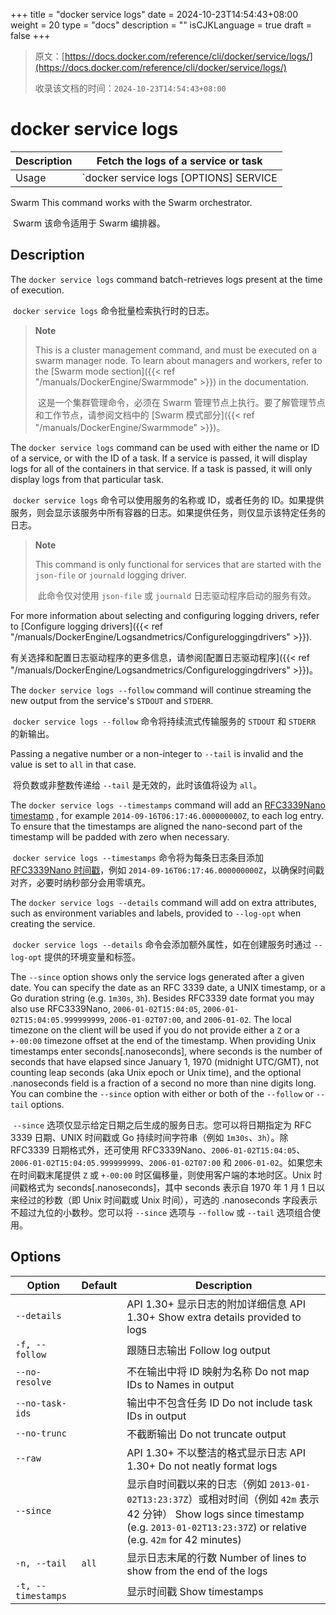 +++
title = "docker service logs"
date = 2024-10-23T14:54:43+08:00
weight = 20
type = "docs"
description = ""
isCJKLanguage = true
draft = false
+++

> 原文：[https://docs.docker.com/reference/cli/docker/service/logs/](https://docs.docker.com/reference/cli/docker/service/logs/)
>
> 收录该文档的时间：`2024-10-23T14:54:43+08:00`

# docker service logs

| Description | Fetch the logs of a service or task          |
| :---------- | -------------------------------------------- |
| Usage       | `docker service logs [OPTIONS] SERVICE|TASK` |

Swarm This command works with the Swarm orchestrator.

​	Swarm 该命令适用于 Swarm 编排器。

## Description

The `docker service logs` command batch-retrieves logs present at the time of execution.

​	`docker service logs` 命令批量检索执行时的日志。

> **Note**
>
> This is a cluster management command, and must be executed on a swarm manager node. To learn about managers and workers, refer to the [Swarm mode section]({{< ref "/manuals/DockerEngine/Swarmmode" >}}) in the documentation.
>
> ​	这是一个集群管理命令，必须在 Swarm 管理节点上执行。要了解管理节点和工作节点，请参阅文档中的 [Swarm 模式部分]({{< ref "/manuals/DockerEngine/Swarmmode" >}})。

The `docker service logs` command can be used with either the name or ID of a service, or with the ID of a task. If a service is passed, it will display logs for all of the containers in that service. If a task is passed, it will only display logs from that particular task.

​	`docker service logs` 命令可以使用服务的名称或 ID，或者任务的 ID。如果提供服务，则会显示该服务中所有容器的日志。如果提供任务，则仅显示该特定任务的日志。

> **Note**
>
> This command is only functional for services that are started with the `json-file` or `journald` logging driver.
>
> ​	此命令仅对使用 `json-file` 或 `journald` 日志驱动程序启动的服务有效。

For more information about selecting and configuring logging drivers, refer to [Configure logging drivers]({{< ref "/manuals/DockerEngine/Logsandmetrics/Configureloggingdrivers" >}}).

​	有关选择和配置日志驱动程序的更多信息，请参阅[配置日志驱动程序]({{< ref "/manuals/DockerEngine/Logsandmetrics/Configureloggingdrivers" >}})。

The `docker service logs --follow` command will continue streaming the new output from the service's `STDOUT` and `STDERR`.

​	`docker service logs --follow` 命令将持续流式传输服务的 `STDOUT` 和 `STDERR` 的新输出。

Passing a negative number or a non-integer to `--tail` is invalid and the value is set to `all` in that case.

​	将负数或非整数传递给 `--tail` 是无效的，此时该值将设为 `all`。

The `docker service logs --timestamps` command will add an [RFC3339Nano timestamp](https://pkg.go.dev/time#RFC3339Nano) , for example `2014-09-16T06:17:46.000000000Z`, to each log entry. To ensure that the timestamps are aligned the nano-second part of the timestamp will be padded with zero when necessary.

​	`docker service logs --timestamps` 命令将为每条日志条目添加 [RFC3339Nano 时间戳](https://pkg.go.dev/time#RFC3339Nano)，例如 `2014-09-16T06:17:46.000000000Z`，以确保时间戳对齐，必要时纳秒部分会用零填充。

The `docker service logs --details` command will add on extra attributes, such as environment variables and labels, provided to `--log-opt` when creating the service.

​	`docker service logs --details` 命令会添加额外属性，如在创建服务时通过 `--log-opt` 提供的环境变量和标签。

The `--since` option shows only the service logs generated after a given date. You can specify the date as an RFC 3339 date, a UNIX timestamp, or a Go duration string (e.g. `1m30s`, `3h`). Besides RFC3339 date format you may also use RFC3339Nano, `2006-01-02T15:04:05`, `2006-01-02T15:04:05.999999999`, `2006-01-02T07:00`, and `2006-01-02`. The local timezone on the client will be used if you do not provide either a `Z` or a `+-00:00` timezone offset at the end of the timestamp. When providing Unix timestamps enter seconds[.nanoseconds], where seconds is the number of seconds that have elapsed since January 1, 1970 (midnight UTC/GMT), not counting leap seconds (aka Unix epoch or Unix time), and the optional .nanoseconds field is a fraction of a second no more than nine digits long. You can combine the `--since` option with either or both of the `--follow` or `--tail` options.

​	`--since` 选项仅显示给定日期之后生成的服务日志。您可以将日期指定为 RFC 3339 日期、UNIX 时间戳或 Go 持续时间字符串（例如 `1m30s`、`3h`）。除 RFC3339 日期格式外，还可使用 RFC3339Nano、`2006-01-02T15:04:05`、`2006-01-02T15:04:05.999999999`、`2006-01-02T07:00` 和 `2006-01-02`。如果您未在时间戳末尾提供 `Z` 或 `+-00:00` 时区偏移量，则使用客户端的本地时区。Unix 时间戳格式为 seconds[.nanoseconds]，其中 seconds 表示自 1970 年 1 月 1 日以来经过的秒数（即 Unix 时间戳或 Unix 时间），可选的 .nanoseconds 字段表示不超过九位的小数秒。您可以将 `--since` 选项与 `--follow` 或 `--tail` 选项组合使用。

## Options

| Option             | Default | Description                                                  |
| ------------------ | ------- | ------------------------------------------------------------ |
| `--details`        |         | API 1.30+ 显示日志的附加详细信息 API 1.30+ Show extra details provided to logs |
| `-f, --follow`     |         | 跟随日志输出 Follow log output                               |
| `--no-resolve`     |         | 不在输出中将 ID 映射为名称 Do not map IDs to Names in output |
| `--no-task-ids`    |         | 输出中不包含任务 ID Do not include task IDs in output        |
| `--no-trunc`       |         | 不截断输出 Do not truncate output                            |
| `--raw`            |         | API 1.30+ 不以整洁的格式显示日志 API 1.30+ Do not neatly format logs |
| `--since`          |         | 显示自时间戳以来的日志（例如 `2013-01-02T13:23:37Z`）或相对时间（例如 `42m` 表示 42 分钟） Show logs since timestamp (e.g. `2013-01-02T13:23:37Z`) or relative (e.g. `42m` for 42 minutes) |
| `-n, --tail`       | `all`   | 显示日志末尾的行数 Number of lines to show from the end of the logs |
| `-t, --timestamps` |         | 显示时间戳 Show timestamps                                   |
